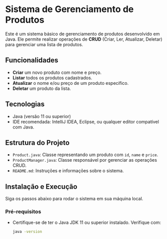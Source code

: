 # Sistema de Gerenciamento de Produtos

Este é um sistema básico de gerenciamento de produtos desenvolvido em Java. Ele permite realizar operações de **CRUD** (Criar, Ler, Atualizar, Deletar) para gerenciar uma lista de produtos.

## Funcionalidades

- **Criar** um novo produto com nome e preço.
- **Listar** todos os produtos cadastrados.
- **Atualizar** o nome e/ou preço de um produto específico.
- **Deletar** um produto da lista.

## Tecnologias

- Java (versão 11 ou superior)
- IDE recomendada: IntelliJ IDEA, Eclipse, ou qualquer editor compatível com Java.

## Estrutura do Projeto

- `Product.java`: Classe representando um produto com `id`, `name` e `price`.
- `ProductManager.java`: Classe responsável por gerenciar as operações CRUD.
- `README.md`: Instruções e informações sobre o sistema.

## Instalação e Execução

Siga os passos abaixo para rodar o sistema em sua máquina local.

### Pré-requisitos

- Certifique-se de ter o Java JDK 11 ou superior instalado. Verifique com:
  ```bash
  java -version
